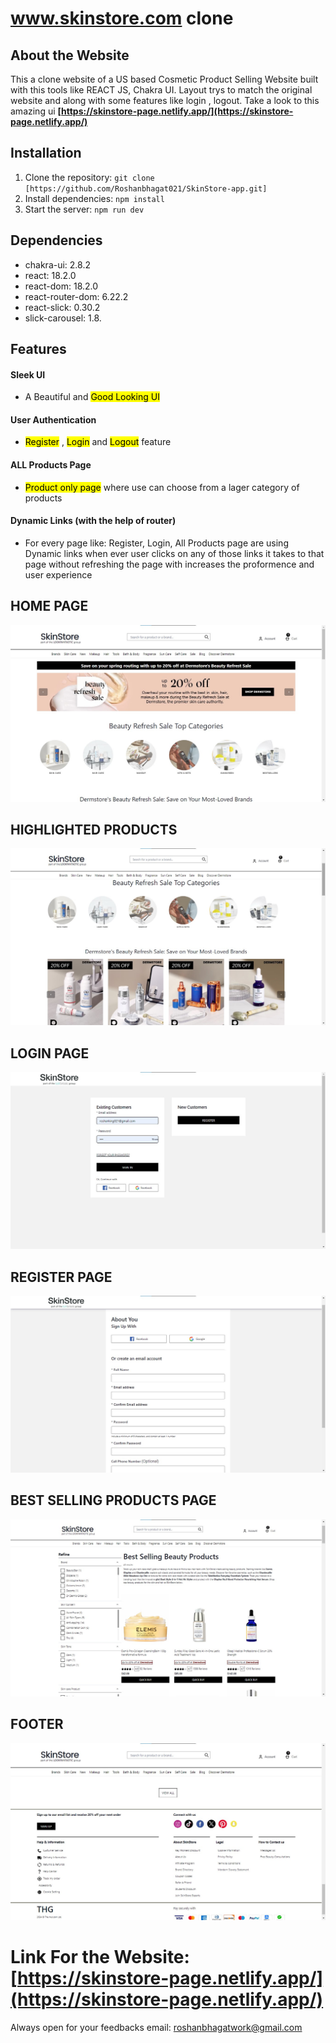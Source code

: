 # www.skinstore.com clone

## About the Website

This a clone website of a US based Cosmetic Product Selling Website built with this tools like REACT JS, Chakra UI. Layout trys to match the original website and along with some features like login , logout. Take a look to this amazing ui **[https://skinstore-page.netlify.app/](https://skinstore-page.netlify.app/)**

## Installation

1. Clone the repository: `git clone [https://github.com/Roshanbhagat021/SkinStore-app.git]`
2. Install dependencies: `npm install`
3. Start the server: `npm run dev`

## Dependencies
- chakra-ui: 2.8.2
- react: 18.2.0
- react-dom: 18.2.0
- react-router-dom: 6.22.2
- react-slick: 0.30.2
- slick-carousel: 1.8.

## Features

#### Sleek UI

- A Beautiful and <mark>Good Looking UI</mark>

#### User Authentication

- <mark>Register</mark> , <mark>Login</mark> and <mark>Logout</mark> feature

#### ALL Products Page

- <mark>Product only page</mark> where use can choose from a lager category of products

#### Dynamic Links (with the help of router)

- For every page like: Register, Login, All Products page are using Dynamic links when ever user clicks on any of those links it takes to that page without refreshing the page with increases the proformence and user experience


## HOME PAGE
![Home_Page](./public/Readme/Home-page.jpg)

## HIGHLIGHTED PRODUCTS
![Home_Page](./public/Readme/Special_Products.jpg)

## LOGIN PAGE
![Home_Page](./public/Readme/Login_Page.jpg)

## REGISTER PAGE
![Home_Page](./public/Readme/Register_Page.jpg)

## BEST SELLING PRODUCTS PAGE
![Home_Page](./public/Readme/All_Products.jpg)

## FOOTER
![Home_Page](./public/Readme/Footer.jpg)


# Link For the Website: **[https://skinstore-page.netlify.app/](https://skinstore-page.netlify.app/)**

Always open for your feedbacks email: [roshanbhagatwork@gmail.com]()


